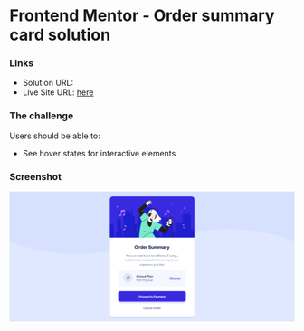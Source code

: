 # Frontend Mentor - Order summary card solution

### Links

- Solution URL: []()
- Live Site URL: [here](https://gabyeager.github.io/Front-End-Mentor-Challenges/Newbie/order-summary-component-main/)

### The challenge

Users should be able to:

- See hover states for interactive elements

### Screenshot

![](./design/screenshot.png)


